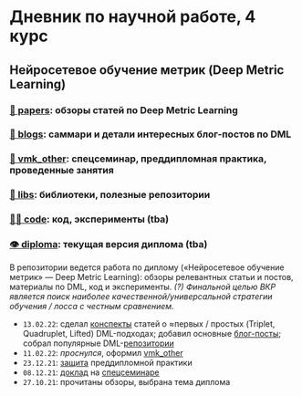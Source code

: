 # Дневник по научной работе, 4 курс
## Нейросетевое обучение метрик (Deep Metric Learning)

### [📄 papers](papers.md): обзоры статей по Deep Metric Learning

### [🎡 blogs](blogs.md): саммари и детали интересных блог-постов по DML

### [🗿 vmk_other](vmk_other): спецсеминар, преддипломная практика, проведенные занятия

### [💾 libs](libs.md): библиотеки, полезные репозитории

### [🧑‍💻 code](code): код, эксперименты (tba)

### [👁 diploma](diploma.pdf): текущая версия диплома (tba)

В репозитории ведется работа по диплому («Нейросетевое обучение метрик» — Deep Metric Learning): обзоры релевантных статьи и постов, материалы по DML, код и эксперименты. *(?) Финальной целью ВКР является поиск наиболее качественной/универсальной стратегии обучения / лосса с честным сравнением.*

* `13.02.22`: сделал [конспекты](papers.md) статей о ≈первых / простых (Triplet, Quadruplet, Lifted) DML-подходах; добавил основные [блог-посты](blogs.md); собрал популярные DML-[репозитории](libs.md)
* `11.02.22`: *проснулся*, оформил [vmk_other](vmk_other)
* `23.12.21`: [защита](vmk_other) преддипломной практики
* `08.12.21`: [доклад](vmk_other) на [спецсеминаре](https://github.com/Dyakonov/MSU/tree/master/SEMINARS)
* `27.10.21`: прочитаны обзоры, выбрана тема диплома

